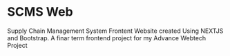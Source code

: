 # SCMS Web
Supply Chain Management System Frontent Website created Using NEXTJS and Bootstrap. A finar term frontend project for my Advance Webtech Project
